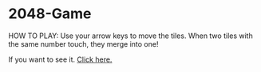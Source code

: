 # 2048-Game
HOW TO PLAY: Use your arrow keys to move the tiles. When two tiles with the same number touch, they merge into one!
<p> If you want to see it. <a href="https://dimitarmitev92.github.io/Omnifood/">Click here.</a></p>
